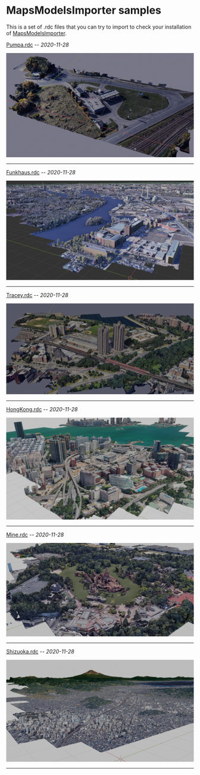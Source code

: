 MapsModelsImporter samples
==========================

This is a set of .rdc files that you can try to import to check your installation of [MapsModelsImporter](https://github.com/eliemichel/MapsModelsImporter).

[Pumpa.rdc](samples/Pumpa.rdc) -- *2020-11-28*

![Pumpa.rdc importer in Blender](samples/Pumpa.png)

 ***

[Funkhaus.rdc](samples/Funkhaus.rdc) -- *2020-11-28*

![Funkhaus.rdc importer in Blender](samples/Funkhaus.png)

 ***

[Tracey.rdc](samples/Tracey.rdc) -- *2020-11-28*

![Tracey.rdc importer in Blender](samples/Tracey.png)

 ***

[HongKong.rdc](samples/HongKong.rdc) -- *2020-11-28*

![HongKong.rdc importer in Blender](samples/HongKong.png)

 ***

[Mine.rdc](samples/Mine.rdc) -- *2020-11-28*

![Mine.rdc importer in Blender](samples/Mine.png)

 ***

[Shizuoka.rdc](samples/Shizuoka.rdc) -- *2020-11-28*

![Shizuoka.rdc importer in Blender](samples/Shizuoka.png)

 ***
